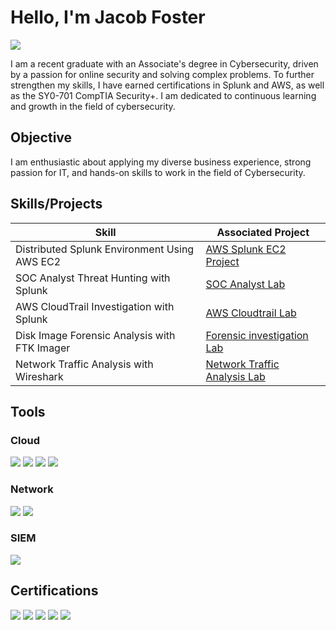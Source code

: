# Hello, I'm Jacob Foster
<a href="https://www.linkedin.com/in/jacob-foster-5ab85223b/"><img src="https://img.shields.io/badge/-LinkedIn-0072b1?&style=for-the-badge&logo=linkedin&logoColor=white" /></a>


I am a recent graduate with an Associate's degree in Cybersecurity, driven by a passion for online security and solving complex problems. To further strengthen my skills, I have earned certifications in Splunk and AWS, as well as the SY0-701 CompTIA Security+. I am dedicated to continuous learning and growth in the field of cybersecurity.

## Objective

I am enthusiastic about applying my diverse business experience, strong passion for IT, and hands-on skills to work in the field of Cybersecurity.

## Skills/Projects

| Skill                                         | Associated Project         |
|-----------------------------------------------|----------------------------|
| Distributed Splunk Environment Using AWS EC2      | <a href="https://bit.ly/3VGAcw8">AWS Splunk EC2 Project</a>|
| SOC Analyst Threat Hunting with Splunk       | <a href="https://bit.ly/3V5EHzO">SOC Analyst Lab</a>|
| AWS CloudTrail Investigation with Splunk       | <a href="https://bit.ly/3yHtXiz">AWS Cloudtrail Lab</a>|
| Disk Image Forensic Analysis with FTK Imager      | <a href="https://bit.ly/4c9fj1E">Forensic investigation Lab</a>|
| Network Traffic Analysis with Wireshark       | <a href="https://bit.ly/3yRkeWZ">Network Traffic Analysis Lab</a>|

## Tools

### Cloud
<div>
    <img src="https://img.shields.io/badge/-AWS-232F3E?style=for-the-badge&logo=Amazon%20AWS&logoColor=white" />
    <img src="https://img.shields.io/badge/-EC2-232F3E?style=for-the-badge&logo=Amazon%20AWS&logoColor=white" />
    <img src="https://img.shields.io/badge/S3-232F3E?style=for-the-badge&logo=Amazon%20AWS&logoColor=white" />
    <img src="https://img.shields.io/badge/CloudTrail-232F3E?style=for-the-badge&logo=Amazon%20AWS&logoColor=white" />

### Network
<div>
    <img src="https://img.shields.io/badge/-Wireshark-1679A7?&style=for-the-badge&logo=Wireshark&logoColor=white" />
    <img src="https://img.shields.io/badge/-Suricata-EF3B2D?&style=for-the-badge&logo=Suricata&logoColor=white" />

### SIEM
<div>
    <img src="https://img.shields.io/badge/-Splunk-000000?&style=for-the-badge&logo=Splunk&logoColor=white" />
</div>

## Certifications
<div>
<img src="https://img.shields.io/badge/-SY0--701%20--%20CompTIA%20Security+-00529F?style=for-the-badge&logo=CompTIA&logoColor=white" />
<img src="https://img.shields.io/badge/-Splunk_Core_Certified_Power_User-000000?style=for-the-badge&logo=Splunk&logoColor=orange" />
<img src="https://img.shields.io/badge/-Splunk_Enterprise_Certified_Admin-000000?style=for-the-badge&logo=Splunk&logoColor=orange" />
<img src="https://img.shields.io/badge/-AWS_Certified_Cloud_Practitioner-232F3E?style=for-the-badge&logo=Amazon%20AWS&logoColor=white" />
<img src="https://img.shields.io/badge/-Google_Cybersecurity_Professional_Certificate-4285F4?style=for-the-badge&logo=Google%20Cloud&logoColor=white" />
</div>
